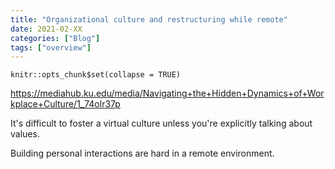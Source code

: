 ```yaml
---
title: "Organizational culture and restructuring while remote"
date: 2021-02-XX
categories: ["Blog"]
tags: ["overview"]
---
```


```{r setup, include=FALSE}
knitr::opts_chunk$set(collapse = TRUE)
```

https://mediahub.ku.edu/media/Navigating+the+Hidden+Dynamics+of+Workplace+Culture/1_74olr37p

It's difficult to foster a virtual culture unless you're explicitly talking about values.

Building personal interactions are hard in a remote environment.
